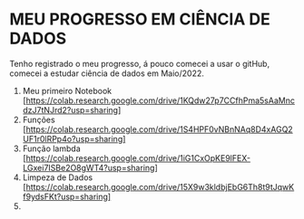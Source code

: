 # MEU PROGRESSO EM CIÊNCIA DE DADOS
Tenho registrado o meu progresso, á  pouco comecei a usar o gitHub, comecei a estudar ciência de dados em Maio/2022.

1. Meu primeiro Notebook [https://colab.research.google.com/drive/1KQdw27p7CCfhPma5sAaMncdzJ7tNJrd2?usp=sharing]
2. Funções [https://colab.research.google.com/drive/1S4HPF0vNBnNAq8D4xAGQ2UF1r0lRPp4o?usp=sharing]
3. Função lambda [https://colab.research.google.com/drive/1iG1CxOpKE9lFEX-LGxei7ISBe2O8gWT4?usp=sharing]
4. Limpeza de Dados  [https://colab.research.google.com/drive/15X9w3kldbjEbG6Th8t9tJqwKf9ydsFKt?usp=sharing]
5. 
